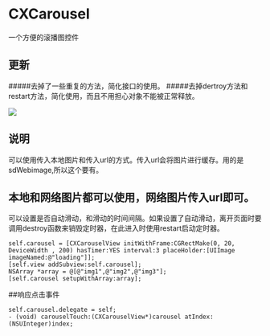 # CXCarousel
一个方便的滚播图控件
## 更新
#####去掉了一些重复的方法，简化接口的使用。
#####去掉dertroy方法和restart方法，简化使用，而且不用担心对象不能被正常释放。

![](https://github.com/wcxdell/CXCarousel/blob/master/image-folder/img.gif)
## 说明
可以使用传入本地图片和传入url的方式。传入url会将图片进行缓存。用的是sdWebimage,所以这个要有。
## 本地和网络图片都可以使用，网络图片传入url即可。
可以设置是否自动滑动，和滑动的时间间隔。如果设置了自动滑动，离开页面时要调用destroy函数来销毁定时器，在此进入时使用restart启动定时器。
```
self.carousel = [CXCarouselView initWithFrame:CGRectMake(0, 20, DeviceWidth , 200) hasTimer:YES interval:3 placeHolder:[UIImage imageNamed:@"loading"]];
[self.view addSubview:self.carousel];
NSArray *array = @[@"img1",@"img2",@"img3"];
[self.carousel setupWithArray:array];
```

##响应点击事件
```
self.carousel.delegate = self;
- (void) carouselTouch:(CXCarouselView*)carousel atIndex:(NSUInteger)index;
```


